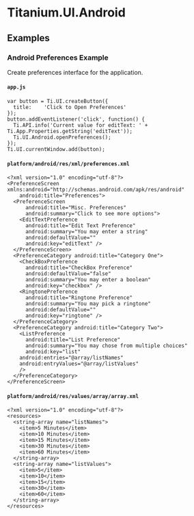 # Titanium.UI.Android

<TypeHeader/>

## Examples

### Android Preferences Example

Create preferences interface for the application.

#### `app.js`

    var button = Ti.UI.createButton({
      title:	'Click to Open Preferences'
    });
    button.addEventListener('click', function() {
      Ti.API.info('Current value for editText: ' + Ti.App.Properties.getString('editText'));
      Ti.UI.Android.openPreferences();
    });
    Ti.UI.currentWindow.add(button);

#### `platform/android/res/xml/preferences.xml`

    <?xml version="1.0" encoding="utf-8"?>
    <PreferenceScreen xmlns:android="http://schemas.android.com/apk/res/android"
        android:title="Preferences">
      <PreferenceScreen
          android:title="Misc. Preferences"
          android:summary="Click to see more options">
        <EditTextPreference
          android:title="Edit Text Preference"
          android:summary="You may enter a string"
          android:defaultValue=""
          android:key="editText" />
      </PreferenceScreen>
      <PreferenceCategory android:title="Category One">
        <CheckBoxPreference
          android:title="CheckBox Preference"
          android:defaultValue="false"
          android:summary="You may enter a boolean"
          android:key="checkbox" />
        <RingtonePreference
          android:title="Ringtone Preference"
          android:summary="You may pick a ringtone"
          android:defaultValue=""
          android:key="ringtone" />
      </PreferenceCategory>
      <PreferenceCategory android:title="Category Two">
        <ListPreference
          android:title="List Preference"
          android:summary="You may chose from multiple choices"
          android:key="list"
        android:entries="@array/listNames"
        android:entryValues="@array/listValues"
        />
      </PreferenceCategory>
    </PreferenceScreen>

#### `platform/android/res/values/array/array.xml`

    <?xml version="1.0" encoding="utf-8"?>
    <resources>
      <string-array name="listNames">
        <item>5 Minutes</item>
        <item>10 Minutes</item>
        <item>15 Minutes</item>
        <item>30 Minutes</item>
        <item>60 Minutes</item>
      </string-array>
      <string-array name="listValues">
        <item>5</item>
        <item>10</item>
        <item>15</item>
        <item>30</item>
        <item>60</item>
      </string-array>
    </resources>

<ApiDocs/>
